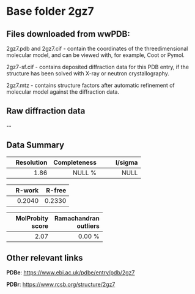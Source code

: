 # Base folder 2gz7

## Files downloaded from wwPDB:

2gz7.pdb and 2gz7.cif - contain the coordinates of the threedimensional molecular model, and can be viewed with, for example, Coot or Pymol.

2gz7-sf.cif - contains deposited diffraction data for this PDB entry, if the structure has been solved with X-ray or neutron crystallography.

2gz7.mtz - contains structure factors after automatic refinement of molecular model against the diffraction data.

## Raw diffraction data

--<br> 

## Data Summary
|   | Resolution | Completeness| I/sigma |
|---|-------------:|----------------:|--------------:|
|   |1.86|NULL  %|<img width=50/>NULL |

|   | **R-work**| **R-free**   
|---|-------------:|----------------:|           
||0.2040|0.2330|

|   |**MolProbity<br>score**| **Ramachandran<br>outliers** 
|---|-------------:|----------------:|
||2.07|0.00 %|

## Other relevant links 
**PDBe**:  https://www.ebi.ac.uk/pdbe/entry/pdb/2gz7
 
**PDBr**: https://www.rcsb.org/structure/2gz7 

